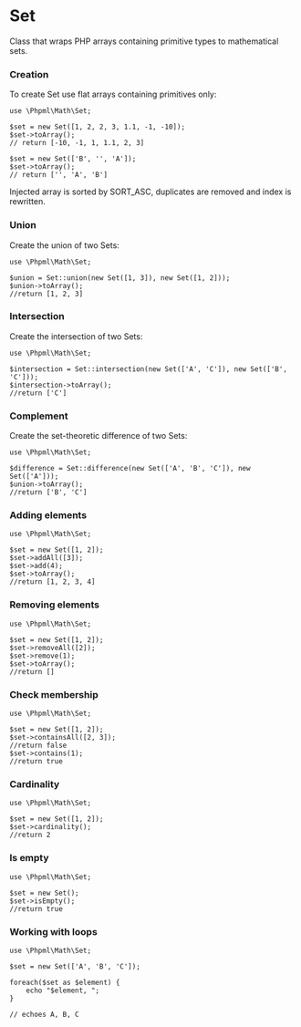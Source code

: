 # Set

Class that wraps PHP arrays containing primitive types to mathematical sets.

### Creation

To create Set use flat arrays containing primitives only:

```
use \Phpml\Math\Set;

$set = new Set([1, 2, 2, 3, 1.1, -1, -10]);
$set->toArray();
// return [-10, -1, 1, 1.1, 2, 3]

$set = new Set(['B', '', 'A']);
$set->toArray();
// return ['', 'A', 'B']
```

Injected array is sorted by SORT_ASC, duplicates are removed and index is rewritten. 

### Union

Create the union of two Sets:

```
use \Phpml\Math\Set;

$union = Set::union(new Set([1, 3]), new Set([1, 2]));
$union->toArray();
//return [1, 2, 3]
```

### Intersection

Create the intersection of two Sets:

```
use \Phpml\Math\Set;

$intersection = Set::intersection(new Set(['A', 'C']), new Set(['B', 'C']));
$intersection->toArray();
//return ['C']
```

### Complement

Create the set-theoretic difference of two Sets:

```
use \Phpml\Math\Set;

$difference = Set::difference(new Set(['A', 'B', 'C']), new Set(['A']));
$union->toArray();
//return ['B', 'C']
```

### Adding elements

```
use \Phpml\Math\Set;

$set = new Set([1, 2]);
$set->addAll([3]);
$set->add(4);
$set->toArray();
//return [1, 2, 3, 4]
```

### Removing elements

```
use \Phpml\Math\Set;

$set = new Set([1, 2]);
$set->removeAll([2]);
$set->remove(1);
$set->toArray();
//return []
```

### Check membership

```
use \Phpml\Math\Set;

$set = new Set([1, 2]);
$set->containsAll([2, 3]);
//return false
$set->contains(1);
//return true
```

### Cardinality

```
use \Phpml\Math\Set;

$set = new Set([1, 2]);
$set->cardinality();
//return 2
```

### Is empty

```
use \Phpml\Math\Set;

$set = new Set();
$set->isEmpty();
//return true
```

### Working with loops

```
use \Phpml\Math\Set;

$set = new Set(['A', 'B', 'C']);

foreach($set as $element) {
    echo "$element, ";
}

// echoes A, B, C
```
